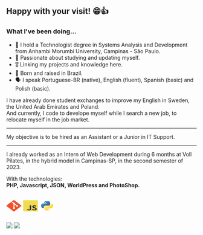 ## Happy with your visit! 😁👍
### What I've been doing...

- 🔭 I hold a Technologist degree in Systems Analysis and Development from Anhambi Morumbi University, Campinas - São Paulo.
- 📖 Passionate about studying and updating myself.
- 🎖️ Linking my projects and knowledge here.
- 🌇 Born and raised in Brazil.
- 🗣️ I speak Portuguese-BR (native), English (fluent), Spanish (basic) and Polish (basic).

I have already done student exchanges to improve my English in Sweden, the United Arab Emirates and Poland.</br>
And currently, I code to develope myself while I search a new job, to relocate myself in the job market.</br>

-------------------------------

My objective is to be hired as an Assistant or a Junior in IT Support.<br>

-------------------------------

I already worked as an Intern of Web Development during 6 months at Voll Pilates, in the hybrid model in Campinas-SP, in the second semester of 2023.</br>

With the technologies:</br>
**PHP, Javascript, JSON, WorldPress and PhotoShop.**</br>

<div style="display: inline_block"><br>
  <img align="center" alt="Git" height="30" width="40" src="https://github.com/devicons/devicon/blob/master/icons/git/git-original.svg">
  
  <img align="center" alt="JavaScript" height="30" width="40" src="https://github.com/devicons/devicon/blob/master/icons/javascript/javascript-original.svg">

  <img align="center" alt="Python" height="30" width="40" src="https://github.com/devicons/devicon/blob/master/icons/python/python-original.svg">
  
</div>

##

<div>

  <a href = "https://www.hackerrank.com/profile/lohanjr"><img src="https://img.shields.io/badge/-Hackerrank-%23333?style=for-the-badge&logo=hackerrank&logoColor=green" target="_blank"></a>
  <a href = "https://www.linkedin.com/in/lohan-carvalho/" target="_blank"><img src="https://img.shields.io/badge/-LinkedIn-%230077B5?style=for-the-badge&logo=linkedin&logoColor=white" target="_blank"></a>

</div>
